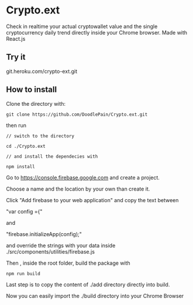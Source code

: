 # Crypto.ext
Check in realtime your actual cryptowallet value and the single cryptocurrency daily trend directly inside your Chrome browser.
Made with React.js
## Try it
git.heroku.com/crypto-ext.git

## How to install
Clone the directory with: 
```git
git clone https://github.com/DoodlePain/Crypto.ext.git
```
then run 
``` install
// switch to the directory

cd ./Crypto.ext

// and install the dependecies with

npm install
```
Go to https://console.firebase.google.com and create a project.

Choose a name and the location by your own than create it.

Click "Add firebase to your web application" and copy the text between 

"var config ={"

and

"firebase.initializeApp(config);"

and override the strings with your data inside ./src/components/utilities/firebase.js

Then , inside the root folder, build the package with 
``` build
npm run build
```
Last step is to copy the content of ./add directory directly into build.

Now you can easily import the ./build directory into your Chrome Browser
